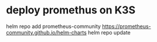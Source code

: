 # deploy promethus on K3S

helm repo add prometheus-community https://prometheus-community.github.io/helm-charts
helm repo update